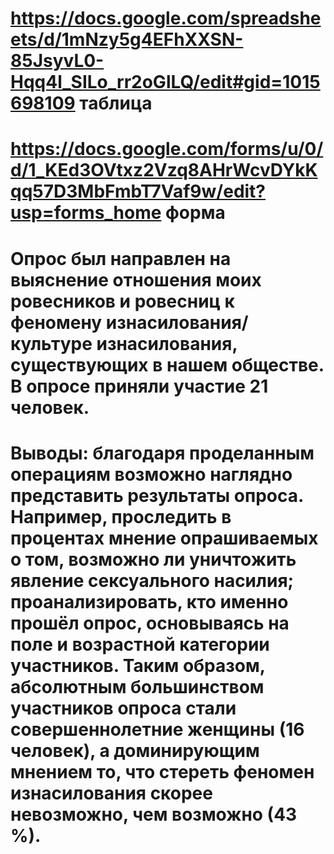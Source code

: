 # https://docs.google.com/spreadsheets/d/1mNzy5g4EFhXXSN-85JsyvL0-Hqq4l_SILo_rr2oGlLQ/edit#gid=1015698109 таблица
# https://docs.google.com/forms/u/0/d/1_KEd3OVtxz2Vzq8AHrWcvDYkKqq57D3MbFmbT7Vaf9w/edit?usp=forms_home   форма
# Опрос был направлен на выяснение отношения моих ровесников и ровесниц к феномену изнасилования/ культуре изнасилования, существующих в нашем обществе. В опросе приняли участие 21 человек.
# Выводы: благодаря проделанным операциям возможно наглядно представить результаты опроса. Например, проследить в процентах мнение опрашиваемых о том, возможно ли уничтожить явление сексуального насилия; проанализировать, кто именно прошёл опрос, основываясь на поле и возрастной категории участников. Таким образом, абсолютным  большинством участников опроса стали совершеннолетние женщины (16 человек), а доминирующим мнением то, что стереть феномен изнасилования скорее невозможно, чем возможно (43 %). 
